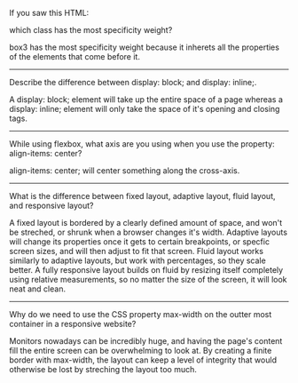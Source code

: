 


If you saw this HTML: <div class="box box1 box2 box3"></div> which class has the most specificity weight?

box3 has the most specificity weight because it inherets all the properties of the elements that come before it.

----------------------------------------------------------------

Describe the difference between display: block; and display: inline;.

A display: block; element will take up the entire space of a page whereas a display: inline; element will only take the space of it's opening and closing tags.

-----------------------------------------------------------------

While using flexbox, what axis are you using when you use the property: align-items: center?

align-items: center; will center something along the cross-axis.

-----------------------------------------------------------------

What is the difference between fixed layout, adaptive layout, fluid layout, and responsive layout?

A fixed layout is bordered by a clearly defined amount of space, and won't be streched, or shrunk when a browser changes it's width. Adaptive layouts will change its properties once it gets to certain breakpoints, or specfic screen sizes, and will then adjust to fit that screen. Fluid layout works similarly to adaptive layouts, but work with percentages, so they scale better. A fully responsive layout builds on fluid by resizing itself completely using relative measurements, so no matter the size of the screen, it will look neat and clean.

-----------------------------------------------------------------

Why do we need to use the CSS property max-width on the outter most container in a responsive website?

Monitors nowadays can be incredibly huge, and having the page's content fill the entire screen can be overwhelming to look at. By creating a finite border with max-width, the layout can keep a level of integrity that would otherwise be lost by streching the layout too much. 